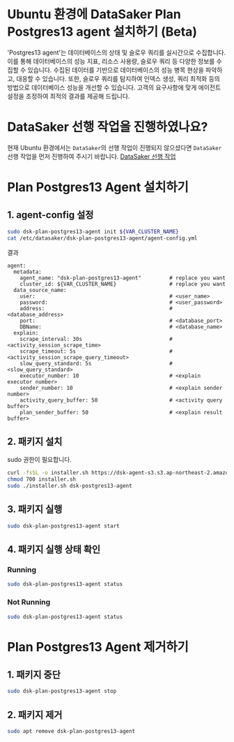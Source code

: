 # Ubuntu 환경에 DataSaker Plan Postgres13 agent 설치하기 (Beta)
'Postgres13 agent'는 데이터베이스의 상태 및 슬로우 쿼리를 실시간으로 수집합니다.
이를 통해 데이터베이스의 성능 지표, 리소스 사용량, 슬로우 쿼리 등 다양한 정보를 수집할 수 있습니다.
수집된 데이터를 기반으로 데이터베이스의 성능 병목 현상을 파악하고, 대응할 수 있습니다.
또한, 슬로우 쿼리를 탐지하여 인덱스 생성, 쿼리 최적화 등의 방법으로 데이터베이스 성능을 개선할 수 있습니다.
고객의 요구사항에 맞게 에이전트 설정을 조정하여 최적의 결과를 제공해 드립니다.

# DataSaker 선행 작업을 진행하였나요?
현재 Ubuntu 환경에서는 `DataSaker`의 선행 작업이 진행되지 않으셨다면 `DataSaker` 선행 작업을 먼저 진행하여 주시기 바랍니다. [DataSaker 선행 작업](${PREPARATION_MANUAL_KR})

# Plan Postgres13 Agent 설치하기
## 1. agent-config 설정
```bash
sudo dsk-plan-postgres13-agent init ${VAR_CLUSTER_NAME}
cat /etc/datasaker/dsk-plan-postgres13-agent/agent-config.yml
```
결과
```
agent:
  metadata:
    agent_name: "dsk-plan-postgres13-agent"         # replace you want
    cluster_id: ${VAR_CLUSTER_NAME}                 # replace you want
  data_source_name:
    user:                                           # <user_name>
    password:                                       # <user_password>
    address:                                        # <database_address>
    port:                                           # <database_port>
    DBName:                                         # <database_name>
  explain:
    scrape_interval: 30s                            # <activity_session_scrape_time>
    scrape_timeout: 5s                              # <activity_session_scrape_query_timeout>
    slow_query_standard: 5s                         # <slow_query_standard> 
    executor_number: 10                             # <explain executor number>
    sender_number: 10                               # <explain sender number>
    activity_query_buffer: 50                       # <activity query buffer>
    plan_sender_buffer: 50                          # <explain result buffer>
```

## 2. 패키지 설치
sudo 권한이 필요합니다.
```bash
curl -fsSL -o installer.sh https://dsk-agent-s3.s3.ap-northeast-2.amazonaws.com/dsk-agent-s3/public/install.sh
chmod 700 installer.sh
sudo ./installer.sh dsk-postgres13-agent
```

## 3. 패키지 실행
```bash
sudo dsk-plan-postgres13-agent start
```

## 4. 패키지 실행 상태 확인
### Running
```bash
sudo dsk-plan-postgres13-agent status
```
### Not Running
```bash
sudo dsk-plan-postgres13-agent status
```

# Plan Postgres13 Agent 제거하기
## 1. 패키지 중단
```bash
sudo dsk-plan-postgres13-agent stop
```

## 2. 패키지 제거
```bash
sudo apt remove dsk-plan-postgres13-agent
```
